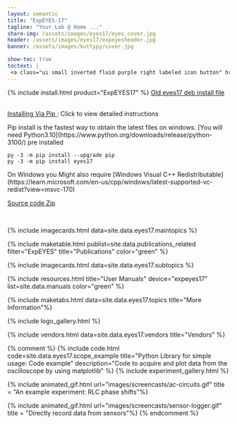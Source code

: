 ```yaml
---
layout: semantic
title: "ExpEYES-17"
tagline: "Your Lab @ Home ..."
share-img: /assets/images/eyes17/eyes_cover.jpg
header: /assets/images/eyes17/expeyesheader.jpg
banner: /assets/images/kuttypy/cover.jpg

show-toc: true
toctext: |
 <a class="ui small inverted fluid purple right labeled icon button" href="blog"><i class="right arrow icon"></i>Blog</a>
---
```


{% include install.html product="ExpEYES17"  %}
<a class="ui basic green button" href = "{{ site.data.products.ExpEYES17.ubuntu-eyes }}" target="_blank"><i class="ui info icon"></i>Old eyes17 deb install file </a>

<br>
<div class="ui pink fluid segment">
<a class="ui basic pink button" href = "/installers/install-via-pip.html" target="_blank"><i class="ui info icon"></i> Installing Via Pip </a> : Click to view detailed instructions
<p markdown="1">
Pip install is the fastest way to obtain the latest files on windows. [You will need Python3.10](https://www.python.org/downloads/release/python-3100/)  pre installed
</p>
<p markdown="1">

```py -3 -m pip install --upgrade pip```
<br>
```py -3 -m pip install eyes17```
</p>
<p markdown="1">
On Windows you Might also require [Windows Visual C++ Redistributable](https://learn.microsoft.com/en-us/cpp/windows/latest-supported-vc-redist?view=msvc-170)

</p>
</div>

[Source code Zip]("/assets/installers/eyes17-4.9.0.zip")


<br>


{% include imagecards.html data=site.data.eyes17.maintopics %}

{% include maketable.html publist=site.data.publications_related filter="ExpEYES" title="Publications"   color="green" %}

{% include imagecards.html data=site.data.eyes17.subtopics %}

{% include resources.html title="User Manuals" device="expeyes17" list=site.data.manuals  color="green" %}

{% include maketabs.html data=site.data.eyes17.topics title="More Information"%}


{% include logo_gallery.html %}

{% include vendors.html data=site.data.eyes17.vendors title="Vendors" %}



{% comment %}
{% include code.html code=site.data.eyes17.scope_example title="Python Library for simple usage: Code example" description="Code to acquire and plot data from the oscilloscope by using matplotlib" %}
{% include experiment_gallery.html %}

{% include animated_gif.html url="images/screencasts/ac-circuits.gif"  title = "An example experiment: RLC phase shifts"%}

{% include animated_gif.html url="images/screencasts/sensor-logger.gif"  title = "Directly record data from sensors"%}
{% endcomment %}

